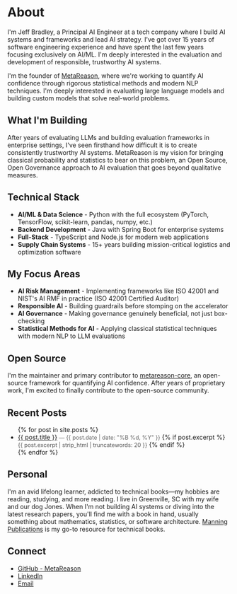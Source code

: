 # About

I'm Jeff Bradley, a Principal AI Engineer at a tech company where I build AI systems and frameworks and lead AI strategy. I've got over 15 years of software engineering experience and have spent the last few years focusing exclusively on AI/ML. I'm deeply interested in the evaluation and development of responsible, trustworthy AI systems. 

I'm the founder of [MetaReason](https://github.com/metareason-ai), where we're working to quantify AI confidence through rigorous statistical methods and modern NLP techniques. I'm deeply interested in evaluating large language models and building custom models that solve real-world problems.

## What I'm Building

After years of evaluating LLMs and building evaluation frameworks in enterprise settings, I've seen firsthand how difficult it is to create consistently trustworthy AI systems. MetaReason is my vision for bringing classical probability and statistics to bear on this problem, an Open Source, Open Governance approach to AI evaluation that goes beyond qualitative measures.

## Technical Stack

- **AI/ML & Data Science** - Python with the full ecosystem (PyTorch, TensorFlow, scikit-learn, pandas, numpy, etc.)
- **Backend Development** - Java with Spring Boot for enterprise systems
- **Full-Stack** - TypeScript and Node.js for modern web applications
- **Supply Chain Systems** - 15+ years building mission-critical logistics and optimization software

## My Focus Areas

- **AI Risk Management** - Implementing frameworks like ISO 42001 and NIST's AI RMF in practice (ISO 42001 Certified Auditor)
- **Responsible AI** - Building guardrails before stomping on the accelerator
- **AI Governance** - Making governance genuinely beneficial, not just box-checking
- **Statistical Methods for AI** - Applying classical statistical techniques with modern NLP to LLM evaluations

## Open Source

I'm the maintainer and primary contributor to [metareason-core](https://github.com/metareason-ai/metareason-core), an open-source framework for quantifying AI confidence. After years of proprietary work, I'm excited to finally contribute to the open-source community.

## Recent Posts

<ul>
  {% for post in site.posts %}
    <li>
      <a href="{{ post.url }}">{{ post.title }}</a>
      <span style="color: #666; font-size: 0.9em;">— {{ post.date | date: "%B %d, %Y" }}</span>
      {% if post.excerpt %}
        <br><span style="color: #555; font-size: 0.9em;">{{ post.excerpt | strip_html | truncatewords: 20 }}</span>
      {% endif %}
    </li>
  {% endfor %}
</ul>

## Personal

I'm an avid lifelong learner, addicted to technical books—my hobbies are reading, studying, and more reading. I live in Greenville, SC with my wife and our dog Jones. When I'm not building AI systems or diving into the latest research papers, you'll find me with a book in hand, usually something about mathematics, statistics, or software architecture. [Manning Publications](https://manning.com) is my go-to resource for technical books.

## Connect

- [GitHub - MetaReason](https://github.com/metareason-ai)
- [LinkedIn](https://linkedin.com/in/jeffgbradley)
- [Email](mailto:jeff@metareason.ai)